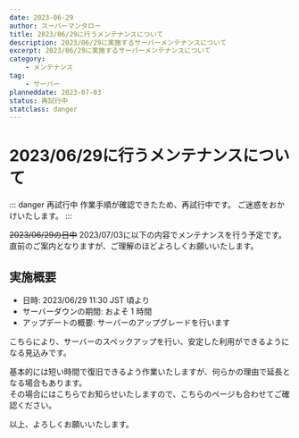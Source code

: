 ```yaml
---
date: 2023-06-29
author: スーパーマンタロー
title: 2023/06/29に行うメンテナンスについて
description: 2023/06/29に実施するサーバーメンテナンスについて
excerpt: 2023/06/29に実施するサーバーメンテナンスについて
category:
    - メンテナンス
tag:
    - サーバー
planneddate: 2023-07-03
status: 再試行中
statclass: danger
---
```


# 2023/06/29に行うメンテナンスについて

::: danger 再試行中
作業手順が確認できたため、再試行中です。
ご迷惑をおかけいたします。
:::

~~2023/06/29の日中~~ 2023/07/03に以下の内容でメンテナンスを行う予定です。  
直前のご案内となりますが、ご理解のほどよろしくお願いいたします。

## 実施概要

- 日時: 2023/06/29 11:30 JST 頃より
- サーバーダウンの期間: およそ 1 時間
- アップデートの概要: サーバーのアップグレードを行います

こちらにより、サーバーのスペックアップを行い、安定した利用ができるようになる見込みです。

基本的には短い時間で復旧できるよう作業いたしますが、何らかの理由で延長となる場合もあります。  
その場合にはこちらでお知らせいたしますので、こちらのページも合わせてご確認ください。

以上、よろしくお願いいたします。
